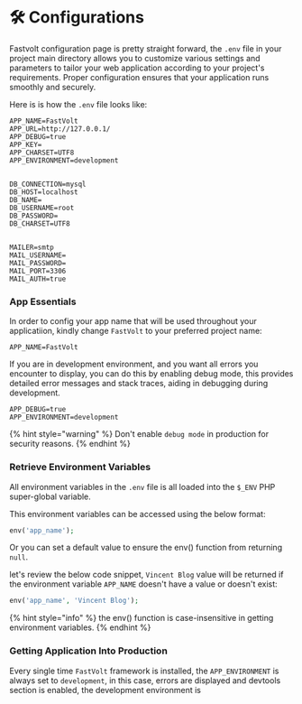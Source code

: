 # 🛠 Configurations

Fastvolt configuration page is pretty straight forward, the `.env` file in your project main directory  allows you to customize various settings and parameters to tailor your web application according to your project's requirements. Proper configuration ensures that your application runs smoothly and securely.

Here is is how the `.env` file looks like:

```systemd
APP_NAME=FastVolt
APP_URL=http://127.0.0.1/
APP_DEBUG=true
APP_KEY=
APP_CHARSET=UTF8
APP_ENVIRONMENT=development


DB_CONNECTION=mysql
DB_HOST=localhost
DB_NAME=
DB_USERNAME=root
DB_PASSWORD=
DB_CHARSET=UTF8


MAILER=smtp
MAIL_USERNAME=
MAIL_PASSWORD=
MAIL_PORT=3306
MAIL_AUTH=true

```



### App Essentials

In order to config your app name that will be used throughout your applicatiion, kindly change `FastVolt` to your preferred project name:

```systemd
APP_NAME=FastVolt
```

If you are in development environment, and you want all errors you encounter to display, you can do this by enabling debug mode, this provides detailed error messages and stack traces, aiding in debugging during development.

```systemd
APP_DEBUG=true
APP_ENVIRONMENT=development
```

{% hint style="warning" %}
Don't enable `debug mode` in production for security reasons.
{% endhint %}

### Retrieve Environment Variables

All environment variables in the `.env` file is all loaded into the `$_ENV` PHP super-global variable.

This environment variables can be accessed using the below format:

```php
env('app_name');
```

Or you can set a default value to ensure the env() function from returning `null`.

let's review the below code snippet, `Vincent Blog` value will be returned if the environment variable `APP_NAME` doesn't have a value or doesn't exist:

```php
env('app_name', 'Vincent Blog');
```

{% hint style="info" %}
the env() function is case-insensitive in getting environment variables.
{% endhint %}



### Getting Application Into Production

Every single time `FastVolt` framework is installed, the `APP_ENVIRONMENT` is always set to `development`, in this case, errors are displayed and devtools section is enabled, the development environment is  &#x20;

